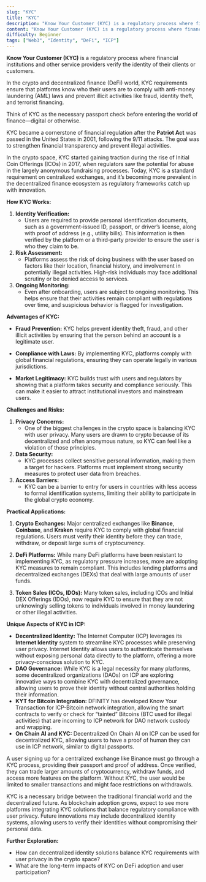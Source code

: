 ```yaml
---
slug: "KYC"
title: "KYC"
description: "Know Your Customer (KYC) is a regulatory process where financial institutions and other service providers verify the identity of their clients or customers."
content: "Know Your Customer (KYC) is a regulatory process where financial institutions and other service providers verify the identity of their clients or customers."
difficulty: Beginner
tags: ["Web3", "Identity", "DeFi", "ICP"]
---
```




**Know Your Customer (KYC)** is a regulatory process where financial institutions and other service providers verify the identity of their clients or customers.

In the crypto and decentralized finance (DeFi) world, KYC requirements ensure that platforms know who their users are to comply with anti-money laundering (AML) laws and prevent illicit activities like fraud, identity theft, and terrorist financing.

Think of KYC as the necessary passport check before entering the world of finance—digital or otherwise.

KYC became a cornerstone of financial regulation after the **Patriot Act** was passed in the United States in 2001, following the 9/11 attacks. The goal was to strengthen financial transparency and prevent illegal activities.

In the crypto space, KYC started gaining traction during the rise of Initial Coin Offerings (ICOs) in 2017, when regulators saw the potential for abuse in the largely anonymous fundraising processes. Today, KYC is a standard requirement on centralized exchanges, and it’s becoming more prevalent in the decentralized finance ecosystem as regulatory frameworks catch up with innovation.

**How KYC Works:**

1. **Identity Verification:**
    - Users are required to provide personal identification documents, such as a government-issued ID, passport, or driver’s license, along with proof of address (e.g., utility bills). This information is then verified by the platform or a third-party provider to ensure the user is who they claim to be.
2. **Risk Assessment:**
    - Platforms assess the risk of doing business with the user based on factors like their location, financial history, and involvement in potentially illegal activities. High-risk individuals may face additional scrutiny or be denied access to services.
3. **Ongoing Monitoring:**
    - Even after onboarding, users are subject to ongoing monitoring. This helps ensure that their activities remain compliant with regulations over time, and suspicious behavior is flagged for investigation.

**Advantages of KYC:**

- **Fraud Prevention:** KYC helps prevent identity theft, fraud, and other illicit activities by ensuring that the person behind an account is a legitimate user.

- **Compliance with Laws:** By implementing KYC, platforms comply with global financial regulations, ensuring they can operate legally in various jurisdictions.

- **Market Legitimacy:** KYC builds trust with users and regulators by showing that a platform takes security and compliance seriously. This can make it easier to attract institutional investors and mainstream users.

**Challenges and Risks:**

1. **Privacy Concerns:**
    - One of the biggest challenges in the crypto space is balancing KYC with user privacy. Many users are drawn to crypto because of its decentralized and often anonymous nature, so KYC can feel like a violation of those principles.
2. **Data Security:**
    - KYC processes collect sensitive personal information, making them a target for hackers. Platforms must implement strong security measures to protect user data from breaches.
3. **Access Barriers:**
    - KYC can be a barrier to entry for users in countries with less access to formal identification systems, limiting their ability to participate in the global crypto economy.

**Practical Applications:**

1. **Crypto Exchanges:** Major centralized exchanges like **Binance**, **Coinbase**, and **Kraken** require KYC to comply with global financial regulations. Users must verify their identity before they can trade, withdraw, or deposit large sums of cryptocurrency.

2. **DeFi Platforms:** While many DeFi platforms have been resistant to implementing KYC, as regulatory pressure increases, more are adopting KYC measures to remain compliant. This includes lending platforms and decentralized exchanges (DEXs) that deal with large amounts of user funds.

3. **Token Sales (ICOs, IDOs):** Many token sales, including ICOs and Initial DEX Offerings (IDOs), now require KYC to ensure that they are not unknowingly selling tokens to individuals involved in money laundering or other illegal activities.

**Unique Aspects of KYC in ICP:**

- **Decentralized Identity:** The Internet Computer (ICP) leverages its **Internet Identity** system to streamline KYC processes while preserving user privacy. Internet Identity allows users to authenticate themselves without exposing personal data directly to the platform, offering a more privacy-conscious solution to KYC.
- **DAO Governance:** While KYC is a legal necessity for many platforms, some decentralized organizations (DAOs) on ICP are exploring innovative ways to combine KYC with decentralized governance, allowing users to prove their identity without central authorities holding their information.
- **KYT for Bitcoin Integration:** DFINITY has developed Know Your Transaction for ICP-Bitcoin network integration, allowing the smart contracts to verify or check for “tainted” Bitcoins (BTC used for illegal activities) that are incoming to ICP network for DAO network custody and wrapping.
- **On Chain AI and KYC:** Decentralized On Chain AI on ICP can be used for decentralized KYC, allowing users to have a proof of human they can use in ICP network, similar to digital passports.

A user signing up for a centralized exchange like Binance must go through a KYC process, providing their passport and proof of address. Once verified, they can trade larger amounts of cryptocurrency, withdraw funds, and access more features on the platform. Without KYC, the user would be limited to smaller transactions and might face restrictions on withdrawals.

KYC is a necessary bridge between the traditional financial world and the decentralized future. As blockchain adoption grows, expect to see more platforms integrating KYC solutions that balance regulatory compliance with user privacy. Future innovations may include decentralized identity systems, allowing users to verify their identities without compromising their personal data.

**Further Exploration:**

- How can decentralized identity solutions balance KYC requirements with user privacy in the crypto space?
- What are the long-term impacts of KYC on DeFi adoption and user participation?
